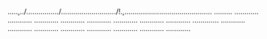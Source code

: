 .....,../................/.........................../!.,........................................... .........
............
............
............
............
............
............
............
............
.............
............
............
............
............
............
............
............
............


